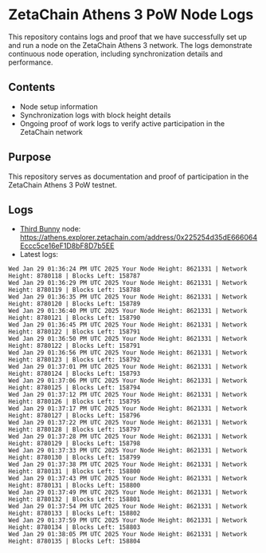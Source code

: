 # ZetaChain Athens 3 PoW Node Logs
This repository contains logs and proof that we have successfully set up and run a node on the ZetaChain Athens 3 network. The logs demonstrate continuous node operation, including synchronization details and performance.

## Contents
- Node setup information
- Synchronization logs with block height details
- Ongoing proof of work logs to verify active participation in the ZetaChain network

## Purpose
This repository serves as documentation and proof of participation in the ZetaChain Athens 3 PoW testnet.

## Logs

- [Third Bunny](https://thirdbunny.xyz/) node: https://athens.explorer.zetachain.com/address/0x225254d35dE666064Eccc5ce16eF1D8bF8D7b5EE
- Latest logs:
```
Wed Jan 29 01:36:24 PM UTC 2025 Your Node Height: 8621331 | Network Height: 8780118 | Blocks Left: 158787
Wed Jan 29 01:36:29 PM UTC 2025 Your Node Height: 8621331 | Network Height: 8780119 | Blocks Left: 158788
Wed Jan 29 01:36:35 PM UTC 2025 Your Node Height: 8621331 | Network Height: 8780120 | Blocks Left: 158789
Wed Jan 29 01:36:40 PM UTC 2025 Your Node Height: 8621331 | Network Height: 8780121 | Blocks Left: 158790
Wed Jan 29 01:36:45 PM UTC 2025 Your Node Height: 8621331 | Network Height: 8780122 | Blocks Left: 158791
Wed Jan 29 01:36:50 PM UTC 2025 Your Node Height: 8621331 | Network Height: 8780122 | Blocks Left: 158791
Wed Jan 29 01:36:56 PM UTC 2025 Your Node Height: 8621331 | Network Height: 8780123 | Blocks Left: 158792
Wed Jan 29 01:37:01 PM UTC 2025 Your Node Height: 8621331 | Network Height: 8780124 | Blocks Left: 158793
Wed Jan 29 01:37:06 PM UTC 2025 Your Node Height: 8621331 | Network Height: 8780125 | Blocks Left: 158794
Wed Jan 29 01:37:12 PM UTC 2025 Your Node Height: 8621331 | Network Height: 8780126 | Blocks Left: 158795
Wed Jan 29 01:37:17 PM UTC 2025 Your Node Height: 8621331 | Network Height: 8780127 | Blocks Left: 158796
Wed Jan 29 01:37:22 PM UTC 2025 Your Node Height: 8621331 | Network Height: 8780128 | Blocks Left: 158797
Wed Jan 29 01:37:28 PM UTC 2025 Your Node Height: 8621331 | Network Height: 8780129 | Blocks Left: 158798
Wed Jan 29 01:37:33 PM UTC 2025 Your Node Height: 8621331 | Network Height: 8780130 | Blocks Left: 158799
Wed Jan 29 01:37:38 PM UTC 2025 Your Node Height: 8621331 | Network Height: 8780131 | Blocks Left: 158800
Wed Jan 29 01:37:43 PM UTC 2025 Your Node Height: 8621331 | Network Height: 8780131 | Blocks Left: 158800
Wed Jan 29 01:37:49 PM UTC 2025 Your Node Height: 8621331 | Network Height: 8780132 | Blocks Left: 158801
Wed Jan 29 01:37:54 PM UTC 2025 Your Node Height: 8621331 | Network Height: 8780133 | Blocks Left: 158802
Wed Jan 29 01:37:59 PM UTC 2025 Your Node Height: 8621331 | Network Height: 8780134 | Blocks Left: 158803
Wed Jan 29 01:38:05 PM UTC 2025 Your Node Height: 8621331 | Network Height: 8780135 | Blocks Left: 158804
```
